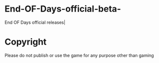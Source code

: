 # End-OF-Days-official-beta-
End OF Days official releases|

# Copyright
Please do not publish or use the game for any purpose other than gaming
